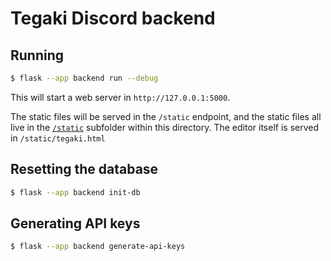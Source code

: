 # Tegaki Discord backend

## Running

```bash
$ flask --app backend run --debug
```

This will start a web server in `http://127.0.0.1:5000`.

The static files will be served in the `/static` endpoint, and the static files
all live in the [`/static`](./static) subfolder within this directory. The editor
itself is served in `/static/tegaki.html`

## Resetting the database

```bash
$ flask --app backend init-db
```

## Generating API keys
```bash
$ flask --app backend generate-api-keys
```
